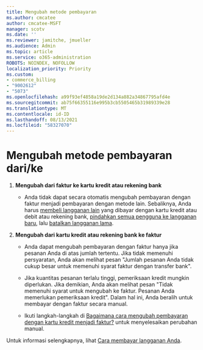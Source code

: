 ```yaml
---
title: Mengubah metode pembayaran
ms.author: cmcatee
author: cmcatee-MSFT
manager: scotv
ms.date: ''
ms.reviewer: jamitche, jmueller
ms.audience: Admin
ms.topic: article
ms.service: o365-administration
ROBOTS: NOINDEX, NOFOLLOW
localization_priority: Priority
ms.custom:
- commerce_billing
- "9002612"
- "5073"
ms.openlocfilehash: a99f93ef4858a19de2d134a882a34867795afd4e
ms.sourcegitcommit: ab75f66355116e995b3cb5505465b31989339e28
ms.translationtype: MT
ms.contentlocale: id-ID
ms.lasthandoff: 08/13/2021
ms.locfileid: "58327070"
---
```

# <a name="change-payment-method-fromto"></a>Mengubah metode pembayaran dari/ke

1. **Mengubah dari faktur ke kartu kredit atau rekening bank**

    - Anda tidak dapat secara otomatis mengubah pembayaran dengan faktur menjadi pembayaran dengan metode lain. Sebaliknya, Anda harus [membeli langganan lain](https://docs.microsoft.com/microsoft-365/commerce/try-or-buy-microsoft-365#buy-a-different-subscription) yang dibayar dengan kartu kredit atau debit atau rekening bank, [pindahkan semua pengguna ke langganan baru](https://docs.microsoft.com/microsoft-365/commerce/subscriptions/move-users-different-subscription), lalu [batalkan langganan lama](https://docs.microsoft.com/microsoft-365/commerce/subscriptions/cancel-your-subscription).

2. **Mengubah dari kartu kredit atau rekening bank ke faktur**

    - Anda dapat mengubah pembayaran dengan faktur hanya jika pesanan Anda di atas jumlah tertentu. Jika tidak memenuhi persyaratan, Anda akan melihat pesan "Jumlah pesanan Anda tidak cukup besar untuk memenuhi syarat faktur dengan transfer bank".

    - Jika kuantitas pesanan terlalu tinggi, pemeriksaan kredit mungkin diperlukan. Jika demikian, Anda akan melihat pesan "Tidak memenuhi syarat untuk mengubah ke faktur. Pesanan Anda memerlukan pemeriksaan kredit". Dalam hal ini, Anda beralih untuk membayar dengan faktur secara manual.

    - Ikuti langkah-langkah di [Bagaimana cara mengubah pembayaran dengan kartu kredit menjadi faktur?](how-do-i-change-from-credit-card-payments-to-invoice.md) untuk menyelesaikan perubahan manual.

Untuk informasi selengkapnya, lihat [Cara membayar langganan Anda](https://docs.microsoft.com/microsoft-365/commerce/billing-and-payments/pay-for-your-subscription).
